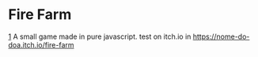 # Fire Farm
[1](/assets/1.png)
A small game made in pure javascript. 
test on itch.io in https://nome-do-doa.itch.io/fire-farm
